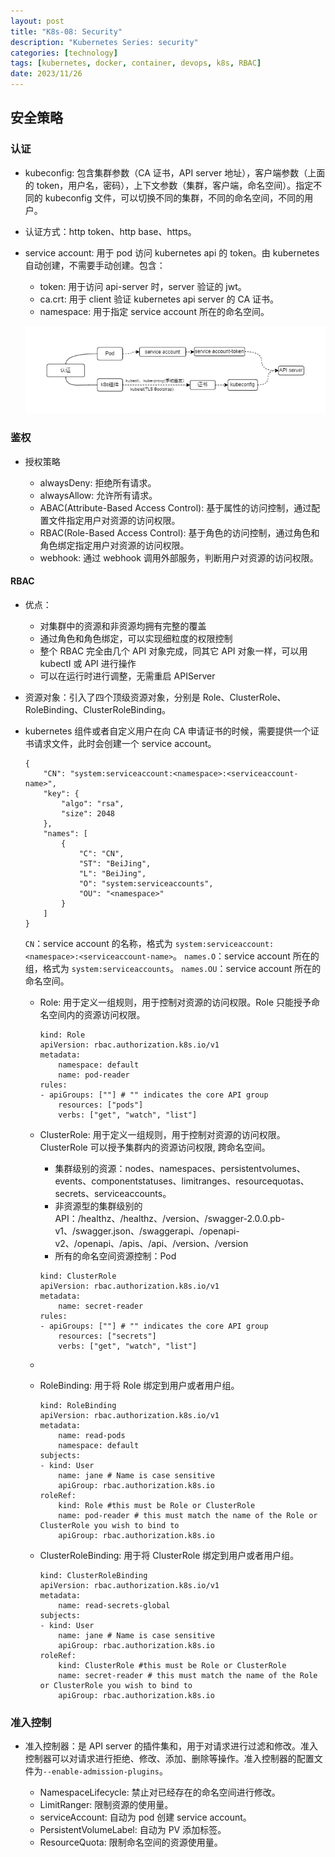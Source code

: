 ```yaml
---
layout: post
title: "K8s-08: Security"
description: "Kubernetes Series: security"
categories: [technology]
tags: [kubernetes, docker, container, devops, k8s, RBAC]
date: 2023/11/26
---
```


## 安全策略

### 认证

- kubeconfig: 包含集群参数（CA 证书，API server 地址），客户端参数（上面的 token，用户名，密码），上下文参数（集群，客户端，命名空间）。指定不同的 kubeconfig 文件，可以切换不同的集群，不同的命名空间，不同的用户。

- 认证方式：http token、http base、https。

- service account: 用于 pod 访问 kubernetes api 的 token。由 kubernetes 自动创建，不需要手动创建。包含：

  - token: 用于访问 api-server 时，server 验证的 jwt。
  - ca.crt: 用于 client 验证 kubernetes api server 的 CA 证书。
  - namespace: 用于指定 service account 所在的命名空间。

  ![auth](https://raw.githubusercontent.com/ElmTran/ImgStg/main/img/authentication.webp)

### 鉴权

- 授权策略

  - alwaysDeny: 拒绝所有请求。
  - alwaysAllow: 允许所有请求。
  - ABAC(Attribute-Based Access Control): 基于属性的访问控制，通过配置文件指定用户对资源的访问权限。
  - RBAC(Role-Based Access Control): 基于角色的访问控制，通过角色和角色绑定指定用户对资源的访问权限。
  - webhook: 通过 webhook 调用外部服务，判断用户对资源的访问权限。

#### RBAC

- 优点：

  - 对集群中的资源和非资源均拥有完整的覆盖
  - 通过角色和角色绑定，可以实现细粒度的权限控制
  - 整个 RBAC 完全由几个 API 对象完成，同其它 API 对象一样，可以用 kubectI 或 API 进行操作
  - 可以在运行时进行调整，无需重启 APIServer

- 资源对象：引入了四个顶级资源对象，分别是 Role、ClusterRole、RoleBinding、ClusterRoleBinding。

- kubernetes 组件或者自定义用户在向 CA 申请证书的时候，需要提供一个证书请求文件，此时会创建一个 service account。

  ```
  {
      "CN": "system:serviceaccount:<namespace>:<serviceaccount-name>",
      "key": {
          "algo": "rsa",
          "size": 2048
      },
      "names": [
          {
              "C": "CN",
              "ST": "BeiJing",
              "L": "BeiJing",
              "O": "system:serviceaccounts",
              "OU": "<namespace>"
          }
      ]
  }
  ```

  `CN`：service account 的名称，格式为 `system:serviceaccount:<namespace>:<serviceaccount-name>`。
  `names.O`：service account 所在的组，格式为 `system:serviceaccounts`。
  `names.OU`：service account 所在的命名空间。

  - Role: 用于定义一组规则，用于控制对资源的访问权限。Role 只能授予命名空间内的资源访问权限。

    ```
    kind: Role
    apiVersion: rbac.authorization.k8s.io/v1
    metadata:
        namespace: default
        name: pod-reader
    rules:
    - apiGroups: [""] # "" indicates the core API group
        resources: ["pods"]
        verbs: ["get", "watch", "list"]
    ```

  - ClusterRole: 用于定义一组规则，用于控制对资源的访问权限。ClusterRole 可以授予集群内的资源访问权限, 跨命名空间。

    - 集群级别的资源：nodes、namespaces、persistentvolumes、events、componentstatuses、limitranges、resourcequotas、secrets、serviceaccounts。
    - 非资源型的集群级别的 API：/healthz、/healthz、/version、/swagger-2.0.0.pb-v1、/swagger.json、/swaggerapi、/openapi-v2、/openapi、/apis、/api、/version、/version
    - 所有的命名空间资源控制：Pod

    ```
    kind: ClusterRole
    apiVersion: rbac.authorization.k8s.io/v1
    metadata:
        name: secret-reader
    rules:
    - apiGroups: [""] # "" indicates the core API group
        resources: ["secrets"]
        verbs: ["get", "watch", "list"]
    ```

  -
  - RoleBinding: 用于将 Role 绑定到用户或者用户组。
    ```
    kind: RoleBinding
    apiVersion: rbac.authorization.k8s.io/v1
    metadata:
        name: read-pods
        namespace: default
    subjects:
    - kind: User
        name: jane # Name is case sensitive
        apiGroup: rbac.authorization.k8s.io
    roleRef:
        kind: Role #this must be Role or ClusterRole
        name: pod-reader # this must match the name of the Role or ClusterRole you wish to bind to
        apiGroup: rbac.authorization.k8s.io
    ```
  - ClusterRoleBinding: 用于将 ClusterRole 绑定到用户或者用户组。

    ```
    kind: ClusterRoleBinding
    apiVersion: rbac.authorization.k8s.io/v1
    metadata:
        name: read-secrets-global
    subjects:
    - kind: User
        name: jane # Name is case sensitive
        apiGroup: rbac.authorization.k8s.io
    roleRef:
        kind: ClusterRole #this must be Role or ClusterRole
        name: secret-reader # this must match the name of the Role or ClusterRole you wish to bind to
        apiGroup: rbac.authorization.k8s.io
    ```

### 准入控制

- 准入控制器：是 API server 的插件集和，用于对请求进行过滤和修改。准入控制器可以对请求进行拒绝、修改、添加、删除等操作。准入控制器的配置文件为`--enable-admission-plugins`。

  - NamespaceLifecycle: 禁止对已经存在的命名空间进行修改。
  - LimitRanger: 限制资源的使用量。
  - serviceAccount: 自动为 pod 创建 service account。
  - PersistentVolumeLabel: 自动为 PV 添加标签。
  - ResourceQuota: 限制命名空间的资源使用量。
